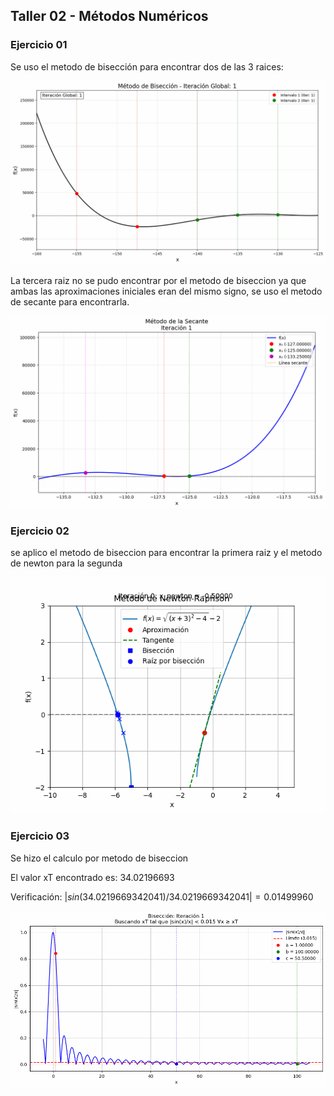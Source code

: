 ## Taller 02 - Métodos Numéricos

### Ejercicio 01

Se uso el metodo de bisección para encontrar dos de las 3 raices:

![Animación del método de bisección](/TALLER_02/graficas_biseccion_combinada/biseccion_combinada_animacion.gif)

La tercera raiz no se pudo encontrar por el metodo de biseccion ya que ambas las aproximaciones iniciales eran del mismo signo, se uso el metodo de secante para encontrarla.

![Animación del método de secante](/TALLER_02/graficas_secante/secante_animacion.gif)

### Ejercicio 02
se aplico el metodo de biseccion para encontrar la primera raiz y el metodo de newton para la segunda

![Animación del segundo ejercicio](/TALLER_02newton_animacion.gif)

### Ejercicio 03
Se hizo el calculo por metodo de biseccion

El valor xT encontrado es: 34.02196693

Verificación: $|sin(34.0219669342041)/34.0219669342041| = 0.01499960$

![Animación del método de bisección](/TALLER_02/graficas_biseccion/biseccion_animacion.gif)
